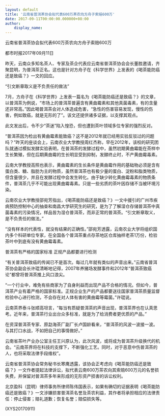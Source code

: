 ```yaml
---
layout: default
title: '云南省普洱茶协会拟代表600万茶农向方舟子索赔600万'
date: 2017-09-11T00:00:00.000000+08:00
author:
    display_name: 
---
```


云南省普洱茶协会拟代表600万茶农向方舟子索赔600万

都市时报2017年09月11日

昨天，云南众多知名茶人、专家及茶企代表应云南省普洱茶协会会长董胜邀请，齐聚昆明，为普洱茶正名。这也是针对方舟子在《科学世界》上发表的《喝茶能防癌还是致癌？》一文的回应。

“引文断章取义是不负责任的做法”

7月，方舟子在《科学世界》上发表一篇名为《喝茶能防癌还是致癌？》的文章，以普洱茶为例说，“市场上的普洱茶普遍含有黄曲霉素和其他真菌毒素，有的含量还非常高。”因此喝普洱茶会对人体造成危害，“急性的伤害容易发现，慢性的伤害，例如致癌，就是无形的了”。该文还提供诸多证据，以支撑其观点。

此文发出后，令不少“茶迷”陷入惶恐，但也遭到茶叶领域多位专家的强烈反对。

“普洱茶因为检出有黄曲霉素能致癌？这不是2012年就已经用实验反驳过的问题吗？”昨天的座谈会上，云南农业大学教授周红杰称，早在2012年，该校的研究团队就通过模拟发酵实验表明，在普洱茶的发酵过程中，虽然初期黄曲霉能在茶样中生长繁殖，但在后期黄曲霉的生长明显受到抑制，发酵终止时，不产黄曲霉毒素。

云南大学教授高照也表示，黄曲霉素的生长条件是黄曲霉作用的基础物必须是含有蛋白类、糖、脂肪为主的物质，虽然普洱茶也有极少量的蛋白、淀粉和脂类物质，但含量很少，并且在发酵过程中会发生转化。由于缺少转化黄曲霉毒素的物质条件，普洱茶几乎不可能出现黄曲霉毒素。只是一些劣质的茶叶因存储不当被环境污染。

云南农业大学教授邵宛芳指出，《喝茶能防癌还是致癌？》一文中援引的广州市疾病预防控制中心的抽查和南昌大学研究生的研究，是为了了解湿仓存储普洱茶中真菌毒素的污染情况，样品皆为湿仓普洱茶，而非正常的普洱茶。“引文断章取义，是不负责任的做法。”

“没有样本的代表性，就没有结果的正确性。”邵宛芳透露，云南农业大学将组织国内多个科研单位专家，在全国各个普洱茶重点存茶地区仓库抽样老茶1万份，检验茶叶中到底有没有黄曲霉毒素。

普洱茶有严格的国家标准 正规产品都要进行检测

“有关普洱茶致癌的传闻已不是首次。每过几年就有类似的声音出来。”云南省普洱茶协会副会长许琨清晰地记得，2007年养猪场发酵事件和2012年“普洱茶致癌论”都曾将普洱茶推上风口浪尖。

“一个行业中，难免有些商家为了自身利益而出现产品不合格的情况。但如今，普洱茶产业有着严格的国家标准。正规企业生产的产品都要送往国家普洱茶质量监督检验中心进行检测，不会存在对人体有害的黄曲霉等霉菌。”许琨说。

云南茶界泰斗张顺高坦言，“每当有质疑普洱茶的声音出现，普洱茶界也在认真思考。近年来，普洱茶行业出台众多标准，就是为了给消费者更优质的产品。”

在资深普洱茶专家、原勐海茶厂副厂长卢国龄看来，“普洱茶的风波一波接一波。与其打口水战，不如把自己的事情做好。”

云南省茶叶产业办公室主任王兴原认为，此次风波，或将成为普洱茶升级换代的机会。“云南茶界将在科技的支撑下，不断强化工艺。同时，对于恶意中伤普洱茶的人，也将采取法律手段维权”。

云南省普洱茶协会常务秘书长寒鹰透露，该协会正考虑向《喝茶能防癌还是致癌？》一文作者提起法律诉讼，拟代表云南600万茶农向其索赔600万元的名誉损失费，并保留对普洱茶多年来形成的无形资产损害的诉讼权利。

北京盈科（昆明）律师事务所律师陈伟国表示，如果有确切的证据表明《喝茶能防癌还是致癌？》一文涉嫌损害普洱茶名誉及茶农利益，其作者将承担相应的法律责任：停止侵害；赔礼道歉；恢复名誉；赔偿损失等。

(XYS20170911)

